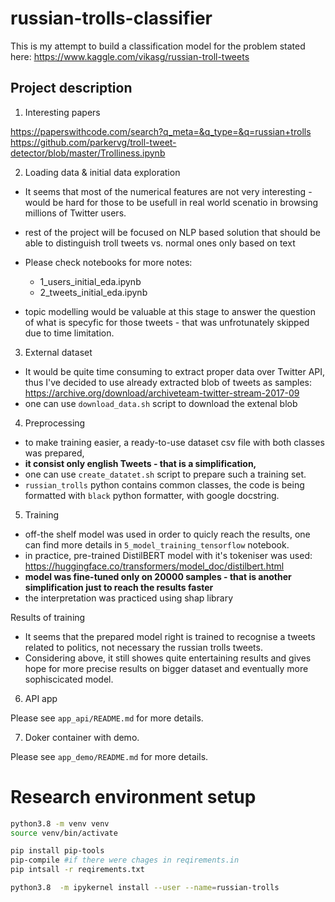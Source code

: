 # russian-trolls-classifier
This is my attempt to build a classification model for the problem stated here:
https://www.kaggle.com/vikasg/russian-troll-tweets


## Project description

1. Interesting papers

https://paperswithcode.com/search?q_meta=&q_type=&q=russian+trolls
https://github.com/parkervg/troll-tweet-detector/blob/master/Trolliness.ipynb

2. Loading data & initial data exploration

- It seems that most of the numerical features are not very interesting - would be hard for those to be usefull in real world scenatio
in browsing millions of Twitter users.
- rest of the project will be focused on NLP based solution that should 
  be able to distinguish troll tweets vs. normal ones only based on text
- Please check notebooks for more notes:
  - 1_users_initial_eda.ipynb  
  - 2_tweets_initial_eda.ipynb 
  
- topic modelling would be valuable at this stage to answer the question of what
is specyfic for those tweets - that was unfrotunately skipped due to time limitation.

3. External dataset
- It would be quite time consuming to extract proper data over Twitter API,
thus I've decided to use already extracted blob of tweets as samples:
  https://archive.org/download/archiveteam-twitter-stream-2017-09
-   one can use `download_data.sh` script to download the extenal blob

4. Preprocessing
- to make training easier, a ready-to-use dataset csv file with both classes 
  was prepared,
- **it consist only english Tweets - that is a simplification,**
- one can use `create_datatet.sh` script to prepare such a training set.
- `russian_trolls` python contains common classes, the code is being formatted with
`black` python formatter, with google docstring. 

5. Training 
- off-the shelf model was used in order to quicly reach the results, one can find 
  more details in `5_model_training_tensorflow` notebook.
- in practice, pre-trained DistilBERT model with it's tokeniser was used: https://huggingface.co/transformers/model_doc/distilbert.html
- **model was fine-tuned only on 20000 samples - that is another simplification
just to reach the results faster**
- the interpretation was practiced using shap library

Results of training 
- It seems that the prepared model right is trained to recognise a tweets related 
  to politics, not necessary the russian trolls tweets.
- Considering above, it still showes quite entertaining results and gives hope for 
  more precise results on bigger dataset and eventually more sophiscicated model.

6. API app

Please see `app_api/README.md` for more details.

7. Doker container with demo.

Please see `app_demo/README.md` for more details.

# Research environment setup

```bash
python3.8 -m venv venv
source venv/bin/activate

pip install pip-tools
pip-compile #if there were chages in reqirements.in
pip intsall -r reqirements.txt

python3.8  -m ipykernel install --user --name=russian-trolls

```




